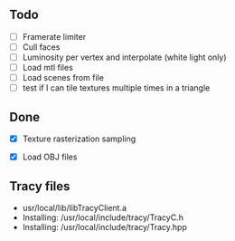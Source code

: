 ## Todo
- [ ] Framerate limiter
- [ ] Cull faces
- [ ] Luminosity per vertex and interpolate (white light only)
- [ ] Load mtl files
- [ ] Load scenes from file
- [ ] test if I can tile textures multiple times in a triangle

## Done
- [x] Texture rasterization sampling
- [x] Load OBJ files


## Tracy files
- usr/local/lib/libTracyClient.a
- Installing: /usr/local/include/tracy/TracyC.h
- Installing: /usr/local/include/tracy/Tracy.hpp

